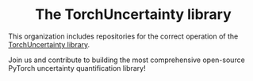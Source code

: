 <div align="center">
  <h1> The TorchUncertainty library </h1>
</div>

This organization includes repositories for the correct operation of the [TorchUncertainty library](https://github.com/ENSTA-U2IS-AI/torch-uncertainty).

Join us and contribute to building the most comprehensive open-source PyTorch uncertainty quantification library!
